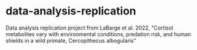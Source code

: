 # data-analysis-replication
Data analysis replication project from LaBarge et al. 2022, "Cortisol metabolites vary with environmental conditions, predation risk, and human shields in a wild primate, Cercopithecus albogularis"
